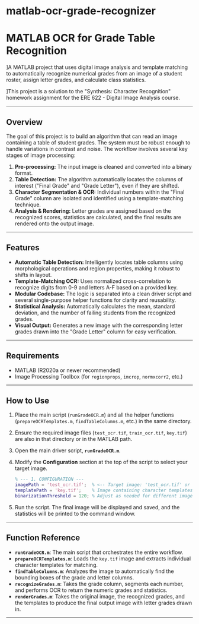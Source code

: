 # matlab-ocr-grade-recognizer
# MATLAB OCR for Grade Table Recognition

]A MATLAB project that uses digital image analysis and template matching to automatically recognize numerical grades from an image of a student roster, assign letter grades, and calculate class statistics.

]This project is a solution to the "Synthesis: Character Recognition" homework assignment for the ERE 622 - Digital Image Analysis course.



---

##  Overview

The goal of this project is to build an algorithm that can read an image containing a table of student grades. The system must be robust enough to handle variations in contrast and noise. The workflow involves several key stages of image processing:

1.  **Pre-processing:** The input image is cleaned and converted into a binary format.
2.  **Table Detection:** The algorithm automatically locates the columns of interest ("Final Grade" and "Grade Letter"), even if they are shifted.
3.  **Character Segmentation & OCR:** Individual numbers within the "Final Grade" column are isolated and identified using a template-matching technique.
4.  **Analysis & Rendering:** Letter grades are assigned based on the recognized scores, statistics are calculated, and the final results are rendered onto the output image.

---

##  Features

-   **Automatic Table Detection:** Intelligently locates table columns using morphological operations and region properties, making it robust to shifts in layout.
-   **Template-Matching OCR:** Uses normalized cross-correlation to recognize digits from 0-9 and letters A-F based on a provided key.
-   **Modular Codebase:** The logic is separated into a clean driver script and several single-purpose helper functions for clarity and reusability.
-   **Statistical Analysis:** Automatically calculates the mean, standard deviation, and the number of failing students from the recognized grades. 
-   **Visual Output:** Generates a new image with the corresponding letter grades drawn into the "Grade Letter" column for easy verification.

---

##  Requirements

-   MATLAB (R2020a or newer recommended)
-   Image Processing Toolbox (for `regionprops`, `imcrop`, `normxcorr2`, etc.)

---

##  How to Use

1.  Place the main script (`runGradeOCR.m`) and all the helper functions (`prepareOCRTemplates.m`, `findTableColumns.m`, etc.) in the same directory.
2.  Ensure the required image files (`test_ocr.tif`, `train_ocr.tif`, `key.tif`) are also in that directory or in the MATLAB path.
3.  Open the main driver script, **`runGradeOCR.m`**.
4.  Modify the **Configuration** section at the top of the script to select your target image.

    ```matlab
    % --- 1. CONFIGURATION ---
    imagePath = 'test_ocr.tif';  % <-- Target image: 'test_ocr.tif' or 'train_ocr.tif'
    templatePath = 'key.tif';    % Image containing character templates
    binarizationThreshold = 120; % Adjust as needed for different image contrasts
    ```

5.  Run the script. The final image will be displayed and saved, and the statistics will be printed to the command window.

---

##  Function Reference

-   **`runGradeOCR.m`**: The main script that orchestrates the entire workflow.
-   **`prepareOCRTemplates.m`**: Loads the `key.tif` image and extracts individual character templates for matching.
-   **`findTableColumns.m`**: Analyzes the image to automatically find the bounding boxes of the grade and letter columns.
-   **`recognizeGrades.m`**: Takes the grade column, segments each number, and performs OCR to return the numeric grades and statistics.
-   **`renderGrades.m`**: Takes the original image, the recognized grades, and the templates to produce the final output image with letter grades drawn in.

---
